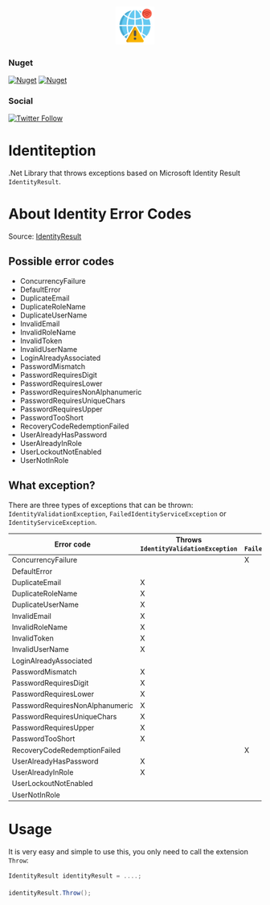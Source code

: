 <p align="center">
  <img width="15%" height="15%" src="https://github.com/mabroukmahdhi/Identiteption/blob/main/Assets/logo.png?raw=true">
</p>

### Nuget

[![Nuget](https://img.shields.io/nuget/v/Identiteption)](https://www.nuget.org/packages/Identiteption/)
[![Nuget](https://img.shields.io/nuget/dt/Identiteption)](https://www.nuget.org/packages/Identiteption/)

### Social
[![Twitter Follow](https://img.shields.io/twitter/follow/Mabrouk_Mahdhi?style=social)](https://twitter.com/Mabrouk_Mahdhi)

# Identiteption
.Net Library that throws exceptions based on Microsoft Identity Result `IdentityResult`.

# About Identity Error Codes

Source: [IdentityResult](https://docs.microsoft.com/en-us/dotnet/api/microsoft.aspnetcore.identity.identityerrordescriber?view=aspnetcore-6.0)

## Possible error codes
- ConcurrencyFailure
- DefaultError
- DuplicateEmail
- DuplicateRoleName
- DuplicateUserName
- InvalidEmail
- InvalidRoleName
- InvalidToken
- InvalidUserName
- LoginAlreadyAssociated
- PasswordMismatch
- PasswordRequiresDigit
- PasswordRequiresLower
- PasswordRequiresNonAlphanumeric
- PasswordRequiresUniqueChars
- PasswordRequiresUpper
- PasswordTooShort
- RecoveryCodeRedemptionFailed
- UserAlreadyHasPassword
- UserAlreadyInRole
- UserLockoutNotEnabled
- UserNotInRole

## What exception?
There are three types of exceptions that can be thrown: `IdentityValidationException`, `FailedIdentityServiceException` or `IdentityServiceException`.

| Error code | Throws `IdentityValidationException` | Throws `FailedIdentityServiceException` | Throws `IdentityServiceException`|
| -----------| ------------------------------------ | --------------------------------------- | -------------------------------- |
| ConcurrencyFailure |  | X | |
| DefaultError | |  | X |
| DuplicateEmail | X |  |  |
| DuplicateRoleName | X |  |  |
| DuplicateUserName| X |  |  |
| InvalidEmail| X |  |  |
| InvalidRoleName| X |  |  |
| InvalidToken | X |  |  |
| InvalidUserName | X |  |  |
| LoginAlreadyAssociated|  |  | X |
| PasswordMismatch | X |  |  |
| PasswordRequiresDigit | X |  |  |
| PasswordRequiresLower | X |  |  |
| PasswordRequiresNonAlphanumeric | X |  |  |
| PasswordRequiresUniqueChars | X |  |  |
| PasswordRequiresUpper | X |  |  |
| PasswordTooShort | X |  |  |
| RecoveryCodeRedemptionFailed |  | X |  |
| UserAlreadyHasPassword| X |  |  |
| UserAlreadyInRole | X |  |  |
| UserLockoutNotEnabled |  |  | X |
| UserNotInRole|  |  | X |

# Usage
It is very easy and simple to use this, you only need to call the extension `Throw`:

```cs
IdentityResult identityResult = ....;

identityResult.Throw();
```
